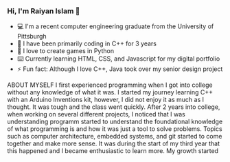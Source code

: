 ### Hi, I'm Raiyan Islam 👋

- 💻	I'm a recent computer engineering graduate from the University of Pittsburgh 
- 🔭 I have been primarily coding in C++ for 3 years
- 🐍 I love to create games in Python
- ⌨️ Currently learning HTML, CSS, and Javascript for my digital portfolio
- ⚡ Fun fact: Although I love C++, Java took over my senior design project

ABOUT MYSELF
I first experienced programming when I got into college without any knowledge of what it was. I started my journey learning C++ with an Arduino Inventions kit, however, I did not enjoy it as much as I thought. It was tough and the class went quickly. After 2 years into college, when working on several different projects, I noticed that I was understanding programm  started to understand the foundational knowledge of what programming is and how it was just a tool to solve problems. Topics such as computer architecture, embedded systems, and git started to come together and make more sense. It was during the start of my third year that this happened and I became enthusiastic to learn more. My growth started
<!--
**Raiyan2000/Raiyan2000** is a ✨ _special_ ✨ repository because its `README.md` (this file) appears on your GitHub profile.

Here are some ideas to get you started:

- 🔭 I’m currently working on ...
- 🌱 I’m currently learning ...
- 👯 I’m looking to collaborate on ...
- 🤔 I’m looking for help with ...
- 💬 Ask me about ...
- 📫 How to reach me: ...
- 😄 Pronouns: ...
- ⚡ Fun fact: ...
-->
